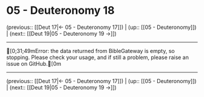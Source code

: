# 05 - Deuteronomy 18

(previous:: [[Deut 17|← 05 - Deuteronomy 17]]) | (up:: [[05 - Deuteronomy]]) | (next:: [[Deut 19|05 - Deuteronomy 19 →]])

***
[0;31;49mError: the data returned from BibleGateway is empty, so stopping. Please check your usage, and if still a problem, please raise an issue on GitHub.[0m

***

(previous:: [[Deut 17|← 05 - Deuteronomy 17]]) | (up:: [[05 - Deuteronomy]]) | (next:: [[Deut 19|05 - Deuteronomy 19 →]])
